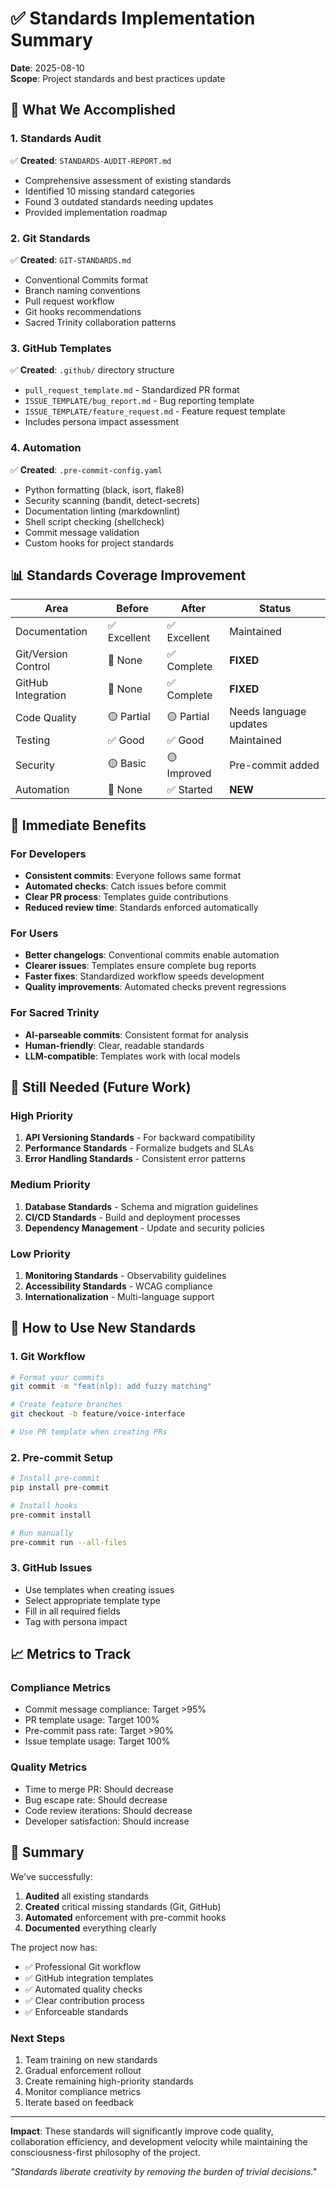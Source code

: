 # ✅ Standards Implementation Summary

**Date**: 2025-08-10  
**Scope**: Project standards and best practices update

## 🎯 What We Accomplished

### 1. Standards Audit
✅ **Created**: `STANDARDS-AUDIT-REPORT.md`
- Comprehensive assessment of existing standards
- Identified 10 missing standard categories
- Found 3 outdated standards needing updates
- Provided implementation roadmap

### 2. Git Standards 
✅ **Created**: `GIT-STANDARDS.md`
- Conventional Commits format
- Branch naming conventions
- Pull request workflow
- Git hooks recommendations
- Sacred Trinity collaboration patterns

### 3. GitHub Templates
✅ **Created**: `.github/` directory structure
- `pull_request_template.md` - Standardized PR format
- `ISSUE_TEMPLATE/bug_report.md` - Bug reporting template
- `ISSUE_TEMPLATE/feature_request.md` - Feature request template
- Includes persona impact assessment

### 4. Automation
✅ **Created**: `.pre-commit-config.yaml`
- Python formatting (black, isort, flake8)
- Security scanning (bandit, detect-secrets)
- Documentation linting (markdownlint)
- Shell script checking (shellcheck)
- Commit message validation
- Custom hooks for project standards

## 📊 Standards Coverage Improvement

| Area | Before | After | Status |
|------|--------|-------|--------|
| Documentation | ✅ Excellent | ✅ Excellent | Maintained |
| Git/Version Control | 🔴 None | ✅ Complete | **FIXED** |
| GitHub Integration | 🔴 None | ✅ Complete | **FIXED** |
| Code Quality | 🟡 Partial | 🟡 Partial | Needs language updates |
| Testing | ✅ Good | ✅ Good | Maintained |
| Security | 🟡 Basic | 🟡 Improved | Pre-commit added |
| Automation | 🔴 None | ✅ Started | **NEW** |

## 🚀 Immediate Benefits

### For Developers
- **Consistent commits**: Everyone follows same format
- **Automated checks**: Catch issues before commit
- **Clear PR process**: Templates guide contributions
- **Reduced review time**: Standards enforced automatically

### For Users
- **Better changelogs**: Conventional commits enable automation
- **Clearer issues**: Templates ensure complete bug reports
- **Faster fixes**: Standardized workflow speeds development
- **Quality improvements**: Automated checks prevent regressions

### For Sacred Trinity
- **AI-parseable commits**: Consistent format for analysis
- **Human-friendly**: Clear, readable standards
- **LLM-compatible**: Templates work with local models

## 📝 Still Needed (Future Work)

### High Priority
1. **API Versioning Standards** - For backward compatibility
2. **Performance Standards** - Formalize budgets and SLAs
3. **Error Handling Standards** - Consistent error patterns

### Medium Priority
1. **Database Standards** - Schema and migration guidelines
2. **CI/CD Standards** - Build and deployment processes
3. **Dependency Management** - Update and security policies

### Low Priority
1. **Monitoring Standards** - Observability guidelines
2. **Accessibility Standards** - WCAG compliance
3. **Internationalization** - Multi-language support

## 🔧 How to Use New Standards

### 1. Git Workflow
```bash
# Format your commits
git commit -m "feat(nlp): add fuzzy matching"

# Create feature branches
git checkout -b feature/voice-interface

# Use PR template when creating PRs
```

### 2. Pre-commit Setup
```bash
# Install pre-commit
pip install pre-commit

# Install hooks
pre-commit install

# Run manually
pre-commit run --all-files
```

### 3. GitHub Issues
- Use templates when creating issues
- Select appropriate template type
- Fill in all required fields
- Tag with persona impact

## 📈 Metrics to Track

### Compliance Metrics
- Commit message compliance: Target >95%
- PR template usage: Target 100%
- Pre-commit pass rate: Target >90%
- Issue template usage: Target 100%

### Quality Metrics
- Time to merge PR: Should decrease
- Bug escape rate: Should decrease
- Code review iterations: Should decrease
- Developer satisfaction: Should increase

## 🎉 Summary

We've successfully:
1. **Audited** all existing standards
2. **Created** critical missing standards (Git, GitHub)
3. **Automated** enforcement with pre-commit hooks
4. **Documented** everything clearly

The project now has:
- ✅ Professional Git workflow
- ✅ GitHub integration templates
- ✅ Automated quality checks
- ✅ Clear contribution process
- ✅ Enforceable standards

### Next Steps
1. Team training on new standards
2. Gradual enforcement rollout
3. Create remaining high-priority standards
4. Monitor compliance metrics
5. Iterate based on feedback

---

**Impact**: These standards will significantly improve code quality, collaboration efficiency, and development velocity while maintaining the consciousness-first philosophy of the project.

*"Standards liberate creativity by removing the burden of trivial decisions."*